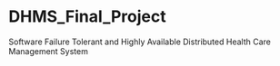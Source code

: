 # DHMS_Final_Project
Software Failure Tolerant and Highly Available Distributed Health Care  Management System
